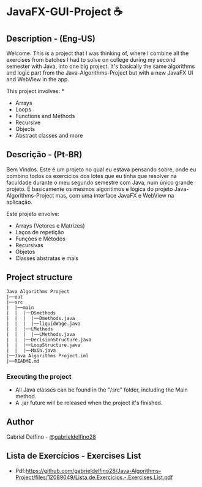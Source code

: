 # JavaFX-GUI-Project ☕

## Description - (Eng-US)
Welcome. 
This is a project that I was thinking of, where I combine all the exercises from batches I had to solve on college during
my second semester with Java, into one big project. It's basically the same algorithms and logic part from the Java-Algorithms-Project
but with a new JavaFX UI and WebView in the app.

This project involves:
* 
* Arrays 
* Loops 
* Functions and Methods
* Recursive
* Objects
* Abstract classes and more

## Descrição - (Pt-BR)
Bem Vindos.
Este é um projeto no qual eu estava pensando sobre, onde eu combino todos os exercicios dos lotes que eu tinha que resolver na
faculdade durante o meu segundo semestre com Java, num único grande projeto. É basicamente os mesmos algoritimos e lógica do projeto
Java-Algorithms-Project mas, com uma interface JavaFX e WebView na aplicação.

Este projeto envolve: 
* Arrays (Vetores e Matrizes)
* Laços de repetição
* Funções e Métodos
* Recursivas 
* Objetos
* Classes abstratas e mais

## Project structure
````
Java Algorithms Project
|──out
|──src
|  |──main
|  |  |──DSmethods
|  |  |  |──Dmethods.java
|  |  |  |──liquidWage.java
|  |  |──LMethods
|  |  |  |──LMethods.java
|  |  |──DecisionStructure.java
|  |  |──LoopStructure.java
|  |  |──Main.java
|──Java Algorithms Project.iml
|──README.md
````
### Executing the project
* All Java classes can be found in the "/src" folder, including the Main method.
* A .jar future will be released when the project it's finished.
## Author
Gabriel Delfino - [@gabrieldelfino28](https://github.com/gabrieldelfino28)

## Lista de Exercícios - Exercises List
* Pdf:https://github.com/gabrieldelfino28/Java-Algorithms-Project/files/12089049/Lista.de.Exercicios.-.Exercises.List.pdf
